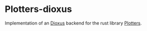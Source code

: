 # Plotters-dioxus

Implementation of an [Dioxus](https://github.com/DioxusLabs/dioxus) backend for the rust library [Plotters](https://github.com/plotters-rs/plotters).